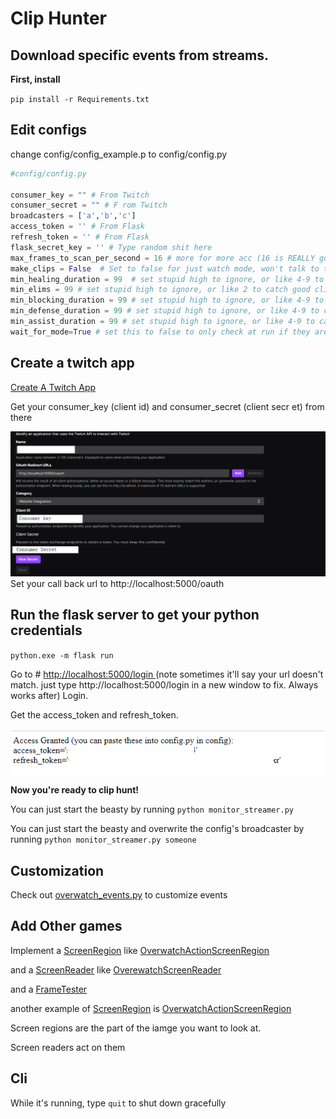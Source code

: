 # Clip Hunter
## Download specific events from streams. 


**First, install** 

`pip install -r Requirements.txt`



## Edit configs

change config/config_example.p to config/config.py

```python
#config/config.py

consumer_key = "" # From Twitch
consumer_secret = "" # F rom Twitch
broadcasters = ['a','b','c'] 
access_token = '' # From Flask
refresh_token = '' # From Flask
flask_secret_key = '' # Type random shit here
max_frames_to_scan_per_second = 16 # more for more acc (16 is REALLY good almost too good) less for more speed. 4 is min.
make_clips = False  # Set to false for just watch mode, won't talk to twitch api or bug you about it
min_healing_duration = 99  # set stupid high to ignore, or like 4-9 to catch good clips
min_elims = 99 # set stupid high to ignore, or like 2 to catch good clips
min_blocking_duration = 99 # set stupid high to ignore, or like 4-9 to catch good clips
min_defense_duration = 99 # set stupid high to ignore, or like 4-9 to catch good clips
min_assist_duration = 99 # set stupid high to ignore, or like 4-9 to catch good clips
wait_for_mode=True # set this to false to only check at run if they are live. Set to True to wait for them to go live. 
```

## Create a twitch app

[Create A Twitch App](https://dev.twitch.tv/console/apps/create)


Get your consumer_key (client id) and consumer_secret (client secr
et) from there

![img_twitch_config.png](image_twitch_config.png)
Set your call back url to http://localhost:5000/oauth

## Run the flask server to get your python credentials

`python.exe -m flask run`

Go to # [http://localhost:5000/login ](http://localhost:5000/oauth)
(note sometimes it'll say your url doesn't match. just type http://localhost:5000/login in a new window to fix. Always works after)
Login.

Get the access_token and refresh_token.

![image_flask.png](image_flask.png)


**Now you're ready to clip hunt!**


You can just start the beasty by running `python monitor_streamer.py`



You can just start the beasty and overwrite the config's broadcaster by running `python monitor_streamer.py someone`

## Customization

Check out [overwatch_events.py](overwatch_events.py) to customize events

## Add Other games

Implement a [ScreenRegion](Ocr/screen_region.py) like  [OverwatchActionScreenRegion](Ocr/overwatch_action_screen_region.py)

and a [ScreenReader](Ocr/screen_reader.py) like  [OverewatchScreenReader](Ocr/overwatch_screen_reader.py)

and a [FrameTester](Ocr/frame_tester.py)  

another example of [ScreenRegion](Ocr/screen_region.py) is [OverwatchActionScreenRegion](Ocr/overwatch_searching_for_game_screen_region.py)

Screen regions are the part of the iamge you want to look at.

Screen readers act on them



## Cli

While it's running, type `quit` to shut down gracefully